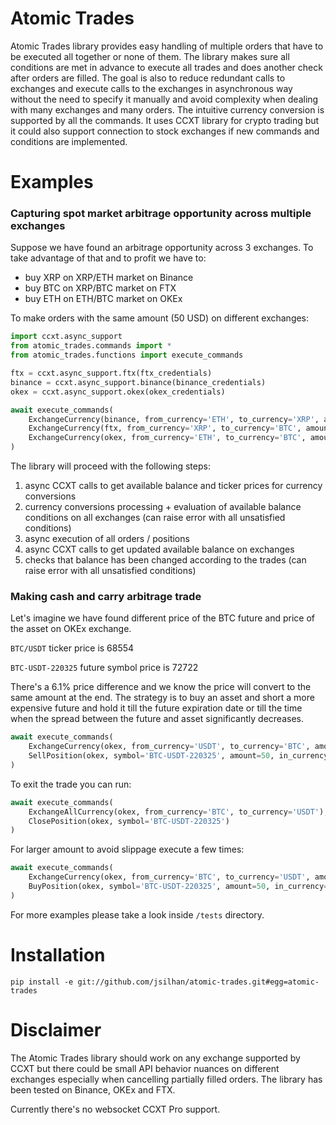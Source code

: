 # Atomic Trades

Atomic Trades library provides easy handling of multiple orders that have to be executed all together or none of them.
The library makes sure all conditions are met in advance to execute all trades and does another check after orders are filled. The goal is also to reduce redundant calls to exchanges and execute calls to the exchanges in asynchronous way without the need to specify it manually and avoid complexity when dealing with many exchanges and many orders. The intuitive currency conversion is supported by all the commands.
It uses CCXT library for crypto trading but it could also support connection to stock exchanges if new commands and conditions are implemented.


# Examples

### Capturing spot market arbitrage opportunity across multiple exchanges
Suppose we have found an arbitrage opportunity across 3 exchanges. To take advantage of that and to profit we have to:
* buy XRP on XRP/ETH market on Binance
* buy BTC on XRP/BTC market on FTX
* buy ETH on ETH/BTC market on OKEx

To make orders with the same amount (50 USD) on different exchanges:
```python
import ccxt.async_support
from atomic_trades.commands import *
from atomic_trades.functions import execute_commands

ftx = ccxt.async_support.ftx(ftx_credentials)
binance = ccxt.async_support.binance(binance_credentials)
okex = ccxt.async_support.okex(okex_credentials)

await execute_commands(
    ExchangeCurrency(binance, from_currency='ETH', to_currency='XRP', amount=50, in_currency='USD'),
    ExchangeCurrency(ftx, from_currency='XRP', to_currency='BTC', amount=50, in_currency='USD'),
    ExchangeCurrency(okex, from_currency='ETH', to_currency='BTC', amount=50, in_currency='USD')
)
```

The library will proceed with the following steps:
1. async CCXT calls to get available balance and ticker prices for currency conversions
2. currency conversions processing + evaluation of available balance conditions on all exchanges (can raise error with all unsatisfied conditions)
3. async execution of all orders / positions
4. async CCXT calls to get updated available balance on exchanges
5. checks that balance has been changed according to the trades (can raise error with all unsatisfied conditions)

### Making cash and carry arbitrage trade
Let's imagine we have found different price of the BTC future and price of the asset on OKEx exchange.

`BTC/USDT` ticker price is 68554

`BTC-USDT-220325` future symbol price is 72722

There's a 6.1% price difference and we know the price will convert to the same amount at the end.
The strategy is to buy an asset and short a more expensive future and hold it till the future expiration date or till the time when the spread between the future and asset significantly decreases.

```python
await execute_commands(
    ExchangeCurrency(okex, from_currency='USDT', to_currency='BTC', amount=50, in_currency='USDT'),
    SellPosition(okex, symbol='BTC-USDT-220325', amount=50, in_currency='USD')
)
```
To exit the trade you can run:
```python
await execute_commands(
    ExchangeAllCurrency(okex, from_currency='BTC', to_currency='USDT'),
    ClosePosition(okex, symbol='BTC-USDT-220325')
)
```
For larger amount to avoid slippage execute a few times:
```python
await execute_commands(
    ExchangeCurrency(okex, from_currency='BTC', to_currency='USDT', amount=50, in_currency='USDT'),
    BuyPosition(okex, symbol='BTC-USDT-220325', amount=50, in_currency='USDT')
)
```
For more examples please take a look inside `/tests` directory.

# Installation
`pip install -e git://github.com/jsilhan/atomic-trades.git#egg=atomic-trades`


# Disclaimer
The Atomic Trades library should work on any exchange supported by CCXT but there could be small API behavior nuances on different exchanges especially when cancelling partially filled orders. The library has been tested on Binance, OKEx and FTX.

Currently there's no websocket CCXT Pro support.
